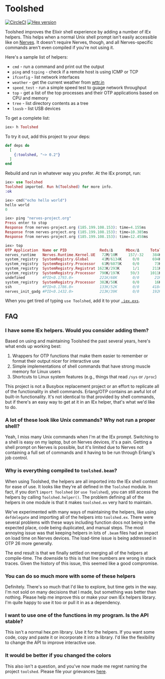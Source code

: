 # Toolshed

[![CircleCI](https://circleci.com/gh/elixir-toolshed/toolshed.svg?style=svg)](https://circleci.com/gh/elixir-toolshed/toolshed)
[![Hex version](https://img.shields.io/hexpm/v/toolshed.svg "Hex version")](https://hex.pm/packages/toolshed)

Toolshed improves the Elixir shell experience by adding a number of IEx helpers.
This helps when a normal Unix shell prompt isn't easily accessible like on
[Nerves](https://nerves-project.org). It doesn't require Nerves, though, and all
Nerves-specific commands aren't even compiled if you're not using it.

Here's a sample list of helpers:

* `cmd` - run a command and print out the output
* `ping` and `tcping` - check if a remote host is using ICMP or TCP
* `ifconfig` - list network interfaces
* `weather` - get the current weather from [wttr.in](https://wttr.in/)
* `speed_test` - run a simple speed test to guage network throughput
* `top` - get a list of the top processes and their OTP applications based on
  CPU and memory
* `tree` - list directory contents as a tree
* `lsusb` - list USB devices

To get a complete list:

```elixir
iex> h Toolshed
```

To try it out, add this project to your deps:

```elixir
def deps do
  [
    {:toolshed, "~> 0.2"}
  ]
end
```

Rebuild and run in whatever way you prefer. At the IEx prompt, run:

```elixir
iex> use Toolshed
Toolshed imported. Run h(Toolshed) for more info.
:ok

iex> cmd("echo hello world")
hello world
0

iex> ping "nerves-project.org"
Press enter to stop
Response from nerves-project.org (185.199.108.153): time=4.155ms
Response from nerves-project.org (185.199.108.153): time=10.385ms
Response from nerves-project.org (185.199.108.153): time=12.458ms

iex> top
OTP Application  Name or PID               Reds/Δ      Mbox/Δ     Total/Δ      Heap/Δ     Stack/Δ
nerves_runtime   Nerves.Runtime.Kernel.UE   72M/10M     157/-32    384K/-4642  192K/73K      86/52
system_registry  SystemRegistry.Global      41M/6134K     0/0      694K/192K   192K/0        35/-11
system_registry  SystemRegistry.Processor   61M/6075K     0/0       73K/-1215   73K/0        10/0
system_registry  SystemRegistry.Registrat 1623K/293K      1/1      211K/109K    73K/0        10/0
system_registry  SystemRegistry.Processor  790K/197K     59/3     1011K/4461   502K/0        38/0
undefined        #PID<0.1793.0>            221K/68K       0/0       21K/0      6772/0       504/0
system_registry  SystemRegistry.Processor  382K/58K       0/0       16K/-1227  4185/-1354    22/0
ssh              #PID<0.1786.0>            133K/52K       0/0      4184/1599   2586/1599     10/0
nerves_init_gadg #PID<0.1432.0>            213K/39K       0/0      192K/101K    73K/0        10/0
```

When you get tired of typing `use Toolshed`, add it to your
[`.iex.exs`](https://hexdocs.pm/iex/IEx.html#module-the-iex-exs-file).

## FAQ

### I have some IEx helpers. Would you consider adding them?

Based on using and maintaining Toolshed the past several years, here's what ends
up working best:

1. Wrappers for OTP functions that make them easier to remember or format their
   output nicer for interactive use
2. Simple implementations of shell commands that have strong muscle memory for
   Linux users
3. Shortcuts to Linux system features (e.g., things that read `/sys` or `/proc`)

This project is not a Busybox replacement project or an effort to replicate all
of the functionality in shell commands. Erlang/OTP contains an awful lot of
built-in functionality. It's not identical to that provided by shell commands,
but if there's an easy way to get at it in an IEx helper, that's what we'd like
to do.

### A lot of these look like Unix commands? Why not run a proper shell?

Yeah, I miss many Unix commands when I'm at the IEx prompt. Switching to a shell
is easy on my laptop, but on Nerves devices, it's a pain. Getting a shell prompt
on Nerves is possible, but it's limited due to Nerves not containing a full set
of commands and it having to be run through Erlang's job control.

### Why is everything compiled to `toolshed.beam`?

When using Toolshed, the helpers are all imported into the IEx shell context for
ease of use. It looks like they're all defined in the `Toolshed` module. In
fact, if you don't `import Toolshed` (or `use Toolshed`), you can still access
the helpers by calling `Toolshed.helper()`. The problem defining all of the
helpers in one module is that it makes `toolshed.ex` very hard to maintain.

We've experimented with many ways of maintaining the helpers, like using
`defdelegate` and importing all of the helpers into `toolshed.ex`. There were
several problems with these ways including function docs not being in the
expected place, code being duplicated, and manual steps. The most annoying issue
was that keeping helpers in lots of `.beam` files had an impact on load time on
Nerves devices. The load-time issue is being addressed in OTP 26 more
generally.

The end result is that we finally settled on merging all of the helpers at
compile-time. The downside to this is that line numbers are wrong in stack
traces. Given the history of this issue, this seemed like a good compromise.

### You can do so much more with some of these helpers

Definitely. There's so much that I'd like to explore, but time gets in the way.
I'm not sold on many decisions that I made, but something was better than
nothing. Please help me improve this or make your own IEx helpers library. I'm
quite happy to use it too or pull it in as a dependency.

### I want to use one of the functions in my program. Is the API stable?

This isn't a normal hex.pm library. Use it for the helpers. If you want
some code, copy and paste it or incorporate it into a library. I'd like the
flexibility to change the API to improve interactive use.

### It would be better if you changed the colors

This also isn't a question, and you've now made me regret naming the project
`toolshed`. Please file your grievances
[here](https://github.com/elixir-toolshed/toolshed/pull/5).
